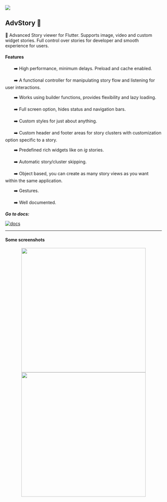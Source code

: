 <img src="https://files.gitbook.com/v0/b/gitbook-x-prod.appspot.com/o/spaces%2FLZoq1vLHUTwBd2vqtB84%2Fuploads%2FanFNgKBQRGFKJQ7HK2It%2Fanimated_tray_cover.gif?alt=media&token=7e42ec27-fcec-48d5-8d97-6250d60b5b23">

## AdvStory 📸

🚀 Advanced Story viewer for Flutter. Supports image, video and custom widget stories. Full control over stories for developer and smooth experience for users.

#### Features

  ➡️ High performance, minimum delays. Preload and cache enabled.

  ➡️ A functional controller for manipulating story flow and listening for user interactions.

  ➡️ Works using builder functions, provides flexibility and lazy loading.

  ➡️ Full screen option, hides status and navigation bars.

  ➡️ Custom styles for just about anything.

  ➡️ Custom header and footer areas for story clusters with customization option specific to a story.

  ➡️ Predefined rich widgets like on _ig_ stories.

  ➡️ Automatic story/cluster skipping.

  ➡️ Object based, you can create as many story views as you want within the same application.

  ➡️ Gestures.

  ➡️ Well documented.

**_Go to docs:_**

[![docs](https://img.shields.io/badge/AdvStory-Documentation-9cf?style=for-the-badge&logo=gitbook)](https://advstory.sourcekod.com)

<hr />

#### Some screenshots

<p align="middle">
    <img src="https://github.com/ertgrulll/advstory/blob/master/github_images/story_view_demo.gif" height="400" hspace="1%"/>
    <img src="https://github.com/ertgrulll/advstory/blob/master/github_images/adv_story_tray_customizations.gif" height="400" hspace="1%">
</p>
